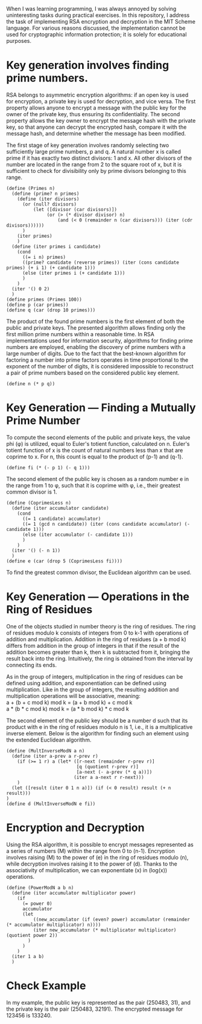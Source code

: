 When I was learning programming, I was always annoyed by solving uninteresting tasks during practical exercises. In this repository, I address the task of implementing RSA encryption and decryption in the MIT Scheme language. For various reasons discussed, the implementation cannot be used for cryptographic information protection; it is solely for educational purposes.

# Key generation involves finding prime numbers.

RSA belongs to asymmetric encryption algorithms: if an open key is used for encryption, a private key is used for decryption, and vice versa. The first property allows anyone to encrypt a message with the public key for the owner of the private key, thus ensuring its confidentiality. The second property allows the key owner to encrypt the message hash with the private key, so that anyone can decrypt the encrypted hash, compare it with the message hash, and determine whether the message has been modified.  

The first stage of key generation involves randomly selecting two sufficiently large prime numbers, p and q. A natural number x is called prime if it has exactly two distinct divisors: 1 and x. All other divisors of the number are located in the range from 2 to the square root of x, but it is sufficient to check for divisibility only by prime divisors belonging to this range.

```
(define (Primes n)
  (define (prime? n primes)
    (define (iter divisors)
      (or (null? divisors)
          (let ([divisor (car divisors)])
               (or (> (* divisor divisor) n)
                   (and (< 0 (remainder n (car divisors))) (iter (cdr divisors))))))
      )
    (iter primes)
    )
  (define (iter primes i candidate)
    (cond 
      ((= i n) primes)
      ((prime? candidate (reverse primes)) (iter (cons candidate primes) (+ i 1) (+ candidate 1)))
      (else (iter primes i (+ candidate 1)))
      )
    )
  (iter '() 0 2)
  )
(define primes (Primes 100))
(define p (car primes))
(define q (car (drop 10 primes)))
```
The product of the found prime numbers is the first element of both the public and private keys. The presented algorithm allows finding only the first million prime numbers within a reasonable time. In RSA implementations used for information security, algorithms for finding prime numbers are employed, enabling the discovery of prime numbers with a large number of digits. Due to the fact that the best-known algorithm for factoring a number into prime factors operates in time proportional to the exponent of the number of digits, it is considered impossible to reconstruct a pair of prime numbers based on the considered public key element.
```
(define n (* p q))
```

# Key Generation — Finding a Mutually Prime Number

To compute the second elements of the public and private keys, the value phi (φ) is utilized, equal to Euler's totient function, calculated on n. Euler's totient function of x is the count of natural numbers less than x that are coprime to x. For n, this count is equal to the product of (p-1) and (q-1).

```
(define fi (* (- p 1) (- q 1)))
```

The second element of the public key is chosen as a random number e in the range from 1 to φ, such that it is coprime with φ, i.e., their greatest common divisor is 1.

```
(define (CoprimesLess n)
  (define (iter accumulator candidate)
    (cond
      ((= 1 candidate) accumulator)
      ((= 1 (gcd n candidate)) (iter (cons candidate accumulator) (- candidate 1)))
      (else (iter accumulator (- candidate 1)))
      )
    )
  (iter '() (- n 1))
  )
(define e (car (drop 5 (CoprimesLess fi))))
```
To find the greatest common divisor, the Euclidean algorithm can be used.

# Key Generation — Operations in the Ring of Residues

One of the objects studied in number theory is the ring of residues. The ring of residues modulo k consists of integers from 0 to k-1 with operations of addition and multiplication. Addition in the ring of residues (a + b mod k) differs from addition in the group of integers in that if the result of the addition becomes greater than k, then k is subtracted from it, bringing the result back into the ring. Intuitively, the ring is obtained from the interval by connecting its ends.

As in the group of integers, multiplication in the ring of residues can be defined using addition, and exponentiation can be defined using multiplication. Like in the group of integers, the resulting addition and multiplication operations will be associative, meaning:  
a + (b + c mod k) mod k = (a + b mod k) + c mod k  
a * (b * c mod k) mod k = (a * b mod k) * c mod k

The second element of the public key should be a number d such that its product with e in the ring of residues modulo n is 1, i.e., it is a multiplicative inverse element. Below is the algorithm for finding such an element using the extended Euclidean algorithm.

```
(define (MultInverseModN a n)
  (define (iter a-prev a r-prev r)
    (if (>= 1 r) a (let* ([r-next (remainder r-prev r)]
                          [q (quotient r-prev r)]
                          [a-next (- a-prev (* q a))])
                         (iter a a-next r r-next)))
    )
  (let ([result (iter 0 1 n a)]) (if (< 0 result) result (+ n result)))
)
(define d (MultInverseModN e fi))
```
# Encryption and Decryption

Using the RSA algorithm, it is possible to encrypt messages represented as a series of numbers \(M\) within the range from 0 to \(n-1\). Encryption involves raising \(M\) to the power of \(e\) in the ring of residues modulo \(n\), while decryption involves raising it to the power of \(d\). Thanks to the associativity of multiplication, we can exponentiate \(x\) in \(log(x)\) operations.

```
(define (PowerModN a b n)
  (define (iter accumulator multiplicator power)
    (if
      (= power 0)
      accumulator
      (let
          ((new_accumulator (if (even? power) accumulator (remainder (* accumulator multiplicator) n))))
          (iter new_accumulator (* multiplicator multiplicator) (quotient power 2))
        )
      )
    )
  (iter 1 a b)
  )
```

# Check Example

In my example, the public key is represented as the pair (250483, 31), and the private key is the pair (250483, 32191). The encrypted message for 123456 is 133240.
